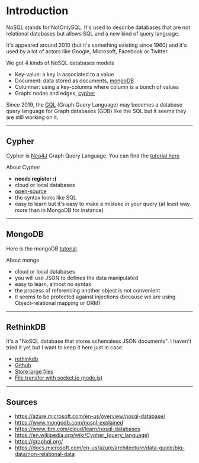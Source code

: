 # Introduction

NoSQL stands for NotOnlySQL. It's used to describe
databases that are not
relational databases but allows SQL and a new kind
of query language.

It's appeared around 2010 (but it's something existing
since 1960) and it's used by
a lot of actors like Google, Microsoft, Facebook
or Twitter.

We got 4 kinds of NoSQL databases models

* Key-value: a key is associated to a value
* Document: data stored as documents, [mongoDB](https://www.mongodb.com/)
* Columnar: using a key-columns where column is a bunch of values
* Graph: nodes and edges, [cypher](https://neo4j.com/developer/cypher/)

Since 2019, the [GQL](https://en.wikipedia.org/wiki/Graph_Query_Language)
(Graph Query Language) may becomes a database query 
language for Graph databases (GDB)
like the SQL but it seems they are still working on it.

<hr class="sl">

## Cypher

Cypher is [Neo4J](https://neo4j.com/) Graph Query Language.
You can find the [tutorial here](cyhper/index.md)

About Cypher

* **needs register :(**
* cloud or local databases
* [open-source](https://github.com/neo4j)
* the syntax looks like SQL
* easy to learn but it's easy to make
  a mistake in your query
  (at least way more than in MongoDB for instance)

<hr class="sr">

## MongoDB

Here is the mongoDB [tutorial](mongodb/index.md).

About mongo

* cloud or local databases
* you will use JSON to defines the data manipulated
* easy to learn, almost no syntax
* the process of referencing another object is not convenient
* it seems to be protected against injections
  (because we are using Object-relational mapping or ORM)

<hr class="sr">

## RethinkDB

It's a "NoSQL database that stores schemaless JSON documents".
I haven't tried it yet but I want to keep it here 
just in case.

* [rethinkdb](https://rethinkdb.com/)
* [Github](https://github.com/rethinkdb/rethinkdb)
* [Store large files](https://github.com/internalfx/rethinkdb-regrid)
* [File transfer with socket.io (node.js)](https://hassansin.github.io/socket.io-rethinkdb-file-transfer)

<hr class="sl">

## Sources

* <https://azure.microsoft.com/en-us/overview/nosql-database/>
* <https://www.mongodb.com/nosql-explained>
* <https://www.ibm.com/cloud/learn/nosql-databases>
* <https://en.wikipedia.org/wiki/Cypher_(query_language)>
* <https://graphql.org/>
* <https://docs.microsoft.com/en-us/azure/architecture/data-guide/big-data/non-relational-data>